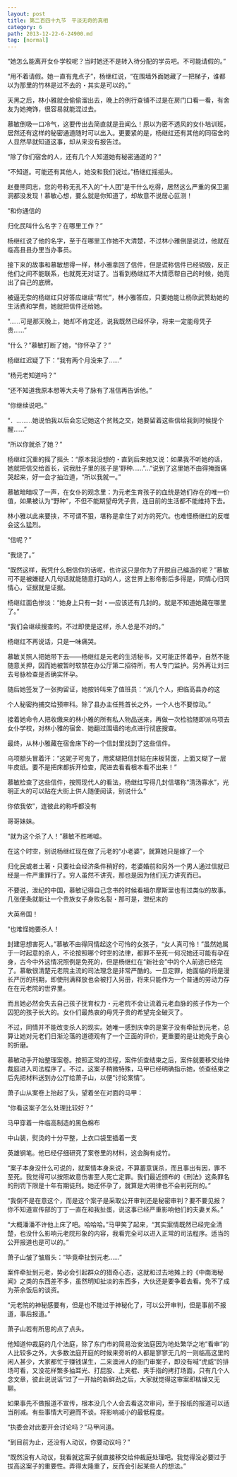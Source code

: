 ```yaml
---
layout: post
title: 第二百四十九节　平淡无奇的真相
category: 6
path: 2013-12-22-6-24900.md
tag: [normal]
---
```


“她怎么能离开女仆学校呢？当时她还不是转入待分配的学员吧。不可能请假的。”

“用不着请假。她一直有鬼点子”，杨继红说，“在围墙外面她藏了一把梯子，谁都以为那里的竹林是过不去的・其实是可以的。”

天黑之后，林小雅就会偷偷溜出去，晚上的例行查铺不过是在房门口看一看，有舍友为她掩饰，很容易就能混过去。

慕敏倒吸一口冷气，这要传出去简直就是丑闻么！原以为密不透风的女仆培训班，居然还有这样的秘密通道随时可以出入。更要紧的是，杨继红还有其他的同宿舍的人显然早就知道这事，却从来没有报告过。

“除了你们宿舍的人，还有几个人知道她有秘密通道的？”

“不知道。可能还有其他人，她没和我们说过。”杨继红摇摇头。

赵曼熊同志，您的号称无孔不入的“十人团”是干什么吃得，居然这么严重的保卫漏洞都没发现！慕敏心想，要么就是你知道了，却故意不说居心叵测！

“和你通信的

归化民叫什么名字？在哪里工作？”

杨继红说了他的名字，至于在哪里工作她不大清楚，不过林小雅倒是说过，他就在临高县县办里当办事员。

接下来的故事和慕敏想得一样，林小雅拿回了信件，但是谎称信件已经销毁，反正他们之间不能联系，也就死无对证了。当看到杨继红不大情愿帮自己的时候，她亮出了自己的底牌。

被逼无奈的杨继红只好答应继续“帮忙”，林小雅答应，只要她能让杨欣武赞助她的生活费和学费，她就把信件还给她。

“……可是那天晚上，她却不肯定还，说我既然已经怀孕，将来一定能母凭子贵……”

“什么？”慕敏打断了她，“你怀孕了？”

杨继红迟疑了下：“我有两个月没来了……”

“杨元老知道吗？”

“还不知道我原本想等大夫号了脉有了准信再告诉他。”

“你继续说吧。”

“．...……她说怕我以后会忘记她这个贫贱之交，她要留着这些信给我到时候提个醒……”

“所以你就杀了她？”

杨继红沉重的摇了摇头：“原本我没想的・直到后来她又说：如果我不听她的话，她就把信交给首长，说我肚子里的孩子是‘野种……”...”说到了这里她不由得掩面痛哭起来，好一会才抽泣道，“所以我就一。”

慕敏暗暗叹了一声，在女仆的观念里：为元老生育孩子的血统是她们存在的唯一价值，如果被认为“野种”，不但不能期望母凭子贵，连目前的生活都不能维持下去。

林小雅以此来要挟，不可谓不狠，堪称是拿住了对方的死穴。也难怪杨继红的反噬会这么猛烈。

“信呢？”

“我烧了。”

“既然这样，我凭什么相信你的话呢，也许这只是你为了开脱自己编造的呢？”慕敏可不是被嫌疑人几句话就能随意打动的人，这世界上影帝影后多得是，同情心归同情心，证据就是证据。

杨继红面色惨淡：“她身上只有一封・―应该还有几封的。就是不知道她藏在哪里了。”

“我们会继续搜查的。不过即使是这样，杀人总是不对的。”

杨继红不再说话，只是一味痛哭。

慕敏关照人把她带下去――杨继红是元老的生活秘书，又可能正怀着孕，自然不能随意关押，因而她被暂时软禁在办公厅第二招待所，有人专门监护。另外再让刘三去号脉检查是否确实怀孕。

随后她签发了一张拘留证，她按铃叫来了值班员：“派几个人，把临高县办的这

个人秘密拘捕交给预审科。除了县办主任熊首长之外，一个人也不要惊动。”

接着她命令人把收缴来的林小雅的所有私人物品送来，再做一次检验随即派乌项去女仆学校，对林小雅的宿舍、她翻过围墙的地点进行彻底搜查。

最终，从林小雅藏在宿舍床下的一个信封里找到了这些信件。

乌项额头冒着汗：“这妮子可鬼了，用浆糊把信封贴在床板背面，上面又糊了一层牛皮纸。要不是把床都拆开检查，爬进去看看根本看不出来！”

慕敏检查了这些信件，按照现代人的看法，杨继红写得几封信堪称“清汤寡水”，光明正大的可以贴在大街上供人随便阅读，别说什么“

你侬我侬”，连彼此的称呼都没有

哥哥妹妹。

“就为这个杀了人！”慕敏不胜唏嘘。

在这个时空，别说杨继红现在做了元老的“小老婆”，就算她只是嫁了一个

归化民或者土著・只要社会经济条件稍好的，老婆婚前和另外一个男人通过信就已经是一件严重罪行了。穷人虽然不讲究，那也是因为他们无力讲究而已。

不要说，泄纪的中国，慕敏记得自己念书的时候看福尔摩斯里也有过类似的故事。几张便条就能让一个贵族女子身败名裂・那可是，泄纪末的

大英帝国！

“也难怪她要杀人！

封建思想害死人。”慕敏不由得同情起这个可怜的女孩子，“女人真可怜！”虽然她属于一时起意的杀人，不论按照哪个时空的法律，都罪不至死一何况她还可能有孕在身，古今中外这情况照例是免死的，但是杨继红在“新社会”中的个人前途已经完了。慕敏很清楚元老院主流的司法理念是非常严酷的。一旦定罪，她面临的将是漫长严厉的刑期，即使刑满释放也会被打入另册，将来只能作为一个普通的劳动力存在在元老院的世界里。

而且她必然会失去自己孩子抚育权力・元老院不会让流着元老血脉的孩子作为一个囚犯的孩子长大的。女仆们最热衷的母凭子贵的希望完全破灭了。

不过，同情并不能改变杀人的现实。她唯一感到庆幸的是案子没有牵扯到元老，总算让她对元老们日渐沦落的道德观有了一个正面的评价，更重要的是让她免于良心的折磨。

慕敏动手开始整理案卷。按照正常的流程，案件侦查结束之后，案件就要移交给仲裁庭进入司法程序了。不过，这案子稍微特殊，马甲已经明确指示她，侦查结束之后先把材料送到办公厅给萧子山，以便“讨论案情”。

萧子山从案卷上抬起了头，望着坐在对面的马甲：

“你看这案子怎么处理比较好？”

马甲穿着一件临高制造的黑色棉布

中山装，熨烫的十分平整，上衣口袋里插着一支

英雄钢笔。他已经仔细研究了案卷里的材料，这会胸有成竹。

“案子本身没什么可说的，就案情本身来说，不算蓄意谋杀，而且事出有因，罪不至死。我觉得可以按照故意伤害至人死亡定罪。我们最近颁布的《刑法》这条罪名的刑罚下限是十年有期徒刑。她还怀孕了，就算是大明律也不会判死刑的。”

“我倒不是在意这个，而是这个案子是采取公开审判还是秘密审判？要不要见报？你不知道宣传部的丁丁一直在和我扯蛋，说这事已经严重影响他们的夫妻关系。”

“大概潘潘不许他上床了吧。哈哈哈。”马甲笑了起来，“其实案情既然已经完全清楚，也没什么影响元老院形象的内容，我看完全可以进入正常的司法程序。适当的公开报道也是可以的。”

萧子山皱了皱眉头：“毕竟牵扯到元老……”

案件牵扯到元老，势必会引起群众的猎奇心态，这就和过去地摊上的《中南海秘闻》之类的东西差不多，虽然明知扯淡的东西多，大伙还是要争着去看。免不了成为茶余饭后的谈资。

“元老院的神秘感要有，但是也不能过于神秘化了，可以公开审判，但是事前不报道，事后报道。”

萧子山若有所思的点了点头。

他知道仲裁庭的几个法庭，除了东门市的简易治安法庭因为地处繁华之地“看审”的人比较多之外，大多数法庭开庭的时候来旁听的人都是寥寥无几的一则临高这里的闲人甚少，大家都忙于赚钱谋生，二来澳洲人的衙门审案子，即没有喊“虎威”的排场可看，又没花样繁多抽耳光、打屁股、上夹棍、夹手指的拷打场面，只有几个人念文章，彼此说说话”过了一开始的新鲜劲之后，大家就觉得这审案即枯燥又无聊。

如果事先不做报道不宣传，根本没几个人会去看这次审问，至于报纸的报道可以适当削减。有些事情大可避而不谈。将影响减小的最低程度。

“执委会对此要开会讨论吗？”马甲问道。

“到目前为止，还没有人动议，你要动议吗？”

“既然没有人动议，我看就这案子就直接移交给仲裁庭处理吧。我觉得没必要过于拔高这案子的重要性。弄得太隆重了，反而会引起某些人的想法。”
